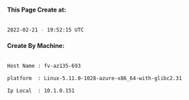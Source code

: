 
   
#### This Page Create at:

```bash

2022-02-21 - 19:52:15 UTC

```

#### Create By Machine:

```bash

Host Name : fv-az135-693

platform  : Linux-5.11.0-1028-azure-x86_64-with-glibc2.31

Ip Local  : 10.1.0.151

```

